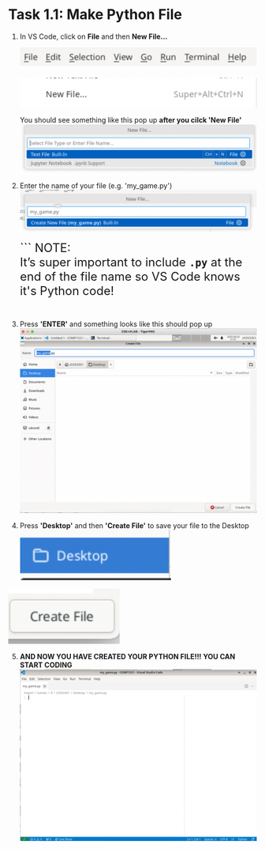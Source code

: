 # Task 1.1: Make Python File

1. In VS Code, click on **File** and then **New File...**

    ![File](../images/create_files/1.png)

    ![New File](../images/create_files/2.png)

    You should see something like this pop up **after you cilck 'New File'**
    ![Pop Up](../images/create_files/3.png)

2. Enter the name of your file (e.g. 'my_game.py')
    ![my_game.py](../images/create_files/5.png)

    <span style="font-size: 24px;">```
    NOTE:  
        It’s super important to include **`.py`** at the end of the file name so VS Code knows it's Python code!
    ```</span>


3. Press **'ENTER'** and something looks like this should pop up
    ![my_game.py](../images/create_files/8.png)

4. Press **'Desktop'** and then **'Create File'** to save your file to the Desktop
![my_game.py](../images/create_files/6.png)     

![my_game.py](../images/create_files/7.png)

5. **AND NOW YOU HAVE CREATED YOUR PYTHON FILE!!! YOU CAN START CODING**
![my_game.py](../images/create_files/9.png)

